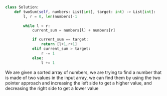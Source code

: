 ```python
class Solution:
    def twoSum(self, numbers: List[int], target: int) -> List[int]:
        l, r = 0, len(numbers)-1
        
        while l < r:
            current_sum = numbers[l] + numbers[r]

            if current_sum == target:
                return [l+1,r+1]
            elif current_sum > target:
                r -= 1
            else:
                l += 1
```

We are given a sorted array of numbers, we are trying
to find a number that is made of two values in the input
array, we can find them by using the two pointer approach
and increasing the left side to get a higher value, and decreasing the right side to get a lower value